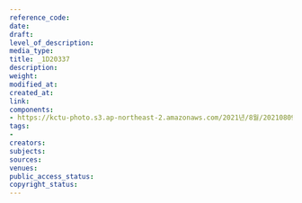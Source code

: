 ```yaml
---
reference_code: 
date: 
draft: 
level_of_description: 
media_type: 
title: _1D20337
description: 
weight: 
modified_at: 
created_at: 
link: 
components:
- https://kctu-photo.s3.ap-northeast-2.amazonaws.com/2021년/8월/20210809_가석방심사위는+이재용+부회장+가석방을+불허하라+기자회견/_1D20337.jpg
tags:
- 
creators: 
subjects: 
sources: 
venues: 
public_access_status: 
copyright_status: 
---
```

